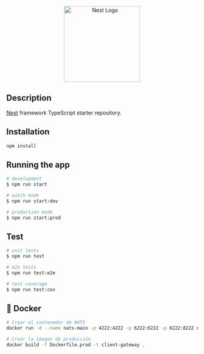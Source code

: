 <p align="center">
  <a href="http://nestjs.com/" target="blank"><img src="https://nestjs.com/img/logo-small.svg" width="200" alt="Nest Logo" /></a>
</p>

## Description

[Nest](https://github.com/nestjs/nest) framework TypeScript starter repository.

## Installation

```bash
npm install
```

## Running the app

```bash
# development
$ npm run start

# watch mode
$ npm run start:dev

# production mode
$ npm run start:prod
```

## Test

```bash
# unit tests
$ npm run test

# e2e tests
$ npm run test:e2e

# test coverage
$ npm run test:cov
```

## 🐳 Docker

```sh
# Crear el contenedor de NATS
docker run -d --name nats-main -p 4222:4222 -p 6222:6222 -p 8222:8222 nats
```

```sh
# Crear la imagen de producción
docker build -f Dockerfile.prod -t client-gateway .
```
